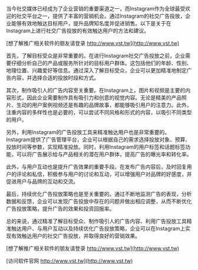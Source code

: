 当今社交媒体已经成为了企业营销的重要渠道之一，而Instagram作为全球最受欢迎的社交平台之一，提供了丰富的营销机会。通过Instagram的社交广告投放，企业能够有效地触达目标用户，提升品牌知名度并促进销售。以下是关于在Instagram上进行社交广告投放的有效触达用户的方法和建议。

[想了解推广相关软件的朋友请登录 http://www.vst.tw](http://www.vst.tw)

首先，了解目标受众是非常重要的。在进行Instagram社交广告投放之前，企业需要仔细分析自己的产品或服务所针对的目标用户群体。这包括他们的年龄、性别、地理位置、兴趣爱好等信息。通过深入了解目标受众，企业可以更加精准地制定广告内容，并选择合适的投放时段和方式。

其次，制作吸引人的广告内容至关重要。在Instagram上，图片和视频是主要的内容形式，因此企业需要制作具有吸引力和创意的视觉内容。无论是精美的产品照片、生动的用户案例视频还是有趣的品牌故事，都能够吸引用户的注意力。此外，注重内容的多样性也是必要的，可以尝试不同风格和形式的内容，以吸引不同类型的用户。

另外，利用Instagram的广告投放工具来精准触达用户也是非常重要的。Instagram提供了广告管理平台，企业可以根据自己的需求选择投放对象、预算、投放时间等参数，实现精准投放。同时，利用Instagram的用户标签和话题标签功能，可以将广告展示给与产品相关的潜在用户群体，提高广告的曝光率和转化率。

此外，与用户互动也是提升广告效果的重要手段。在发布广告内容后，及时回复用户的评论和私信，积极参与用户的讨论和互动，可以增强用户对品牌的好感度，并促进用户与品牌的互动和交流。

最后，持续优化广告投放策略也是至关重要的。通过不断地监测广告的表现，分析数据和反馈，企业可以发现广告投放中存在的问题并做出相应调整，从而不断优化广告投放策略，提升广告的效果和投资回报率。

总的来说，通过精准了解目标受众、制作吸引人的广告内容、利用广告投放工具精准触达用户、与用户互动以及持续优化广告投放策略，企业可以在Instagram上实现有效触达用户的社交广告投放，并取得良好的营销效果。

[想了解推广相关软件的朋友请登录 http://www.vst.tw](http://www.vst.tw)


[访问软件官网 http://www.vst.tw](http://www.vst.tw)
